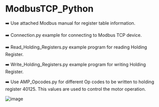 # ModbusTCP_Python

➡️ Use attached Modbus manual for register table information.

➡️ Connection.py example for connecting to Modbus TCP device. 

➡️ Read_Holding_Registers.py example program for reading Holding Register. 

➡️ Write_Holding_Registers.py example program for writing Holding Register. 

➡️ Use AMP_Opcodes.py for different Op codes to be written to holding register 40125. This values are used to control the motor operation. 


![image](https://github.com/user-attachments/assets/d64e28f2-f9b3-44cf-b69a-8fceb20bb215)

